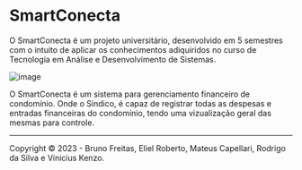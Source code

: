 # SmartConecta

O SmartConecta é um projeto universitário, desenvolvido em 5 semestres com o intuito de aplicar os conhecimentos adiquiridos no curso de Tecnologia em Análise e Desenvolvimento de Sistemas.

![image](https://github.com/teuscapellari/SmartConecta/assets/125585325/df98c7f8-c295-40b4-8308-856fe9140f5c)

O SmartConecta é um sistema para gerenciamento financeiro de condomínio. Onde o Síndico, é capaz de registrar todas as despesas e entradas financeiras do condomínio, tendo uma vizualização geral das mesmas para controle.

<hr>

Copyright ©️ 2023 - Bruno Freitas, Eliel Roberto, Mateus Capellari, Rodrigo da Silva e Vinicius Kenzo.
